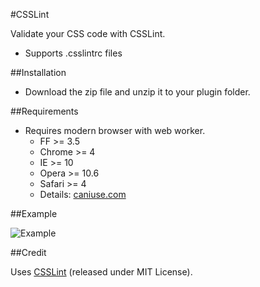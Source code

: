#CSSLint

Validate your CSS code with CSSLint.

- Supports .csslintrc files

##Installation

- Download the zip file and unzip it to your plugin folder.

##Requirements
- Requires modern browser with web worker.
  - FF >= 3.5
  - Chrome >= 4
  - IE >= 10
  - Opera >= 10.6
  - Safari >= 4
  - Details: [caniuse.com](http://caniuse.com/#feat=webworkers)

##Example

![Example](http://andrano.de/Plugins/img/csslint.jpg "Example")

##Credit

Uses [CSSLint](https://github.com/CSSLint/csslint) (released under MIT License).